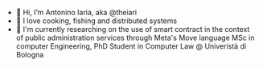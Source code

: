 - 👋 Hi, I’m Antonino Iaria, aka @theiari 
- 👀 I love cooking, fishing and distributed systems
- 🌱 I'm currently researching on the use of smart contract in the context of public administration services through Meta's Move language
MSc in computer Engineering, PhD Student in Computer Law @ Univeristà di Bologna
